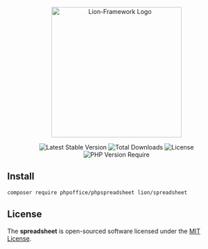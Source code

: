 <p align="center">
  <a href="https://lion-client.vercel.app/" target="_blank">
    <img
         src="https://user-images.githubusercontent.com/56183278/230516080-096130be-e474-4f3a-a78a-44d3973ff715.png"
         width="300"
         alt="Lion-Framework Logo"
    >
  </a>
</p>

<p align="center">
  <img src="https://poser.pugx.org/lion/spreadsheet/v" alt="Latest Stable Version">
  <img src="https://poser.pugx.org/lion/spreadsheet/downloads" alt="Total Downloads">
  <img src="https://poser.pugx.org/lion/spreadsheet/license" alt="License">
  <img src="https://poser.pugx.org/lion/spreadsheet/require/php" alt="PHP Version Require">
</p>

## Install

```bash
composer require phpoffice/phpspreadsheet lion/spreadsheet
```

## License

The <strong>spreadsheet</strong> is open-sourced software licensed under the [MIT License](https://github.com/lion-packages/spreadsheet/blob/main/LICENSE).
